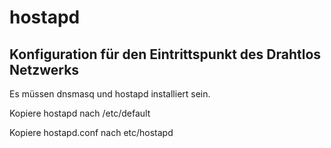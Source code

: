 # hostapd 
## Konfiguration für den Eintrittspunkt des Drahtlos Netzwerks 

Es müssen dnsmasq und hostapd installiert sein.

Kopiere hostapd nach /etc/default

Kopiere hostapd.conf nach etc/hostapd
